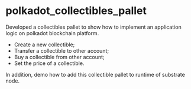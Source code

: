 # polkadot_collectibles_pallet
Developed a collectibles pallet to show how to implement an application logic on polkadot blockchain platform. 
- Create a new collectible; 
- Transfer a collectible to other account; 
- Buy a collectible from other account; 
- Set the price of a collectible. 

In addition, demo how to add this collectible pallet to runtime of substrate node.
